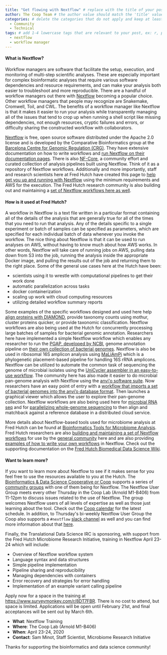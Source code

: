 ```yaml
---
title: "Get flowing with Nextflow" # replace with the title of your post, a short catchy description to entice readers
author: The Coop Team # the author value should match the 'title' value of your contributor file located here /gh-pages/_contributors. If you do not have a contributor file, please feel free to make one or contact one of our team members to assist you.
categories: # delete the categories that do not apply and keep at least one
  - Community
  - Technical
tags: # add 1-4 lowercase tags that are relevant to your post, ex: r, python, genomics, workflows
  - nextflow
  - workflow manager
---
```

#### What is Nextflow?

Workflow managers are software that facilitate the setup, execution, and monitoring of multi-step scientific analyses. These are especially important for complex bioinformatic analyses that require various software dependencies and resource requirements, and can make your analysis both easier to troubleshoot and more reproducible. There are  a handful of workflow managers out there with [Nextflow](https://www.nextflow.io/) becoming a popular choice. Other workflow managers that people may recognize are Snakemake, Cromwell, Toil, and CWL. The benefits of a workflow manager like Nextflow is that it makes it easier to run your analysis while transparently managing all of the issues that tend to crop up when running a shell script like missing dependencies, not enough resources, cryptic failures and errors, or difficulty sharing the constructed workflow with collaborators.

[Nextflow](https://www.nextflow.io/) is free, open source software distributed under the Apache 2.0 license and is developed by the Comparative Bioinformatics group at the [Barcelona Centre for Genomic Regulation (CRG)](https://www.crg.eu/). They have extensive documentation on how to write workflows and [run Nextflow on their documentation pages](https://www.nextflow.io/docs/latest/index.html). There is also [NF-Core](https://nf-co.re/), a community effort and curated collection of analysis pipelines built using Nextflow. Think of it as a repository of Nextflow workflows. Additionally and more importantly, staff and research scientists here at Fred Hutch have created this page to [help get you up and running with Nextflow](https://sciwiki.fredhutch.org/compdemos/nextflow/) using the minimum requirements and AWS for the execution. The Fred Hutch research community is also building out and maintaining a [set of Nextflow workflows here as well](https://github.com/FredHutch/reproducible-workflows/tree/master/nextflow).

#### How is it used at Fred Hutch?

A workflow in Nextflow is a text file written in a particular format containing all of the details of the analysis that are generally true for all of the times that you need to run that analysis. Any of the details specific to a single experiment or batch of samples can be specified as parameters, which are specified for each individual batch of data whenever you invoke the workflow. The nice thing about Nextflow is that it can be used to run analyses on AWS, without having to know much about how AWS works. In other words, Nextflow will take care of running jobs on AWS, pulling data down from S3 into the job, running the analysis inside the appropriate Docker image, and pulling the results out of the job and returning them to the right place. Some of the general use cases here at the Hutch have been:

- scientists using it to wrestle with computational pipelines to get their work done
- automatic parallelization across tasks
- docker containerization
- scaling up work with cloud computing resources
- utilizing detailed workflow summary reports

Some examples of the specific workflows designed and used here help [align proteins with DIAMOND](https://github.com/FredHutch/reproducible-workflows/tree/master/nextflow/align-proteins-diamond), provide taxonomy counts using mothur, cluster proteins quicker, or provide taxonomic classification. Nextflow workflows are also being used at the Hutch for concurrently processing large batches of samples for bacterial genomic annotation. Researchers here have implemented a simple Nextflow workflow which enables any researcher to run the [PGAP, developed by NCBI](https://github.com/ncbi/pgap), genome annotation pipeline on [their own collection of bacterial genomes](https://github.com/FredHutch/PGAP-nf). Nextflow is also be used in ribosomal 16S amplicon analysis using [MaLiAmPi](https://github.com/jgolob/maliampi/) which is a phylogenetic placement-based pipeline for handling 16S rRNA amplicons. Nextflow can be utilized to automate the common task of sequencing the genome of microbial isolates using the [UniCycler assembler in an easy-to-use workflow](https://github.com/FredHutch/unicycler-nf/). The community here has also made it easier to do microbial pan-genome analysis with Nextflow using the [anvi'o software suite](http://merenlab.org/software/anvio/). Now researchers have an easy point of entry with a [workflow that imports a set of bacterial genomes into the anvi’o database format](https://github.com/FredHutch/nf-anvio-pangenome). Then launches a graphical viewer which allows the user to explore their pan-genome collection. Nextflow workflows are also being used here for [microbial RNA seq](https://github.com/FredHutch/microbial-rnaseq) and for [parallelizing whole-genome sequencing](https://github.com/FredHutch/nf-viral-metagenomics) to then align and matchback against a reference database in a distributed cloud service. 

More details about Nextflow-based tools used for microbiome analysis at Fred Hutch can be found at [Bioinformatics Tools for Microbiome Analysis](https://sciwiki.fredhutch.org/compdemos/microbiome_tools/). Fred Hutch researchers are also [building and maintaining a set of Nextflow workflows](https://github.com/FredHutch?utf8=%E2%9C%93&q=nf&type=&language=) for use by the [general community](https://github.com/FredHutch/reproducible-workflows/tree/master/nextflow) here and are also providing [examples of how to write your own workflows](https://sciwiki.fredhutch.org/compdemos/nextflow/) in Nextflow. Check out the supporting documentation on the [Fred Hutch Biomedical Data Science Wiki](https://sciwiki.fredhutch.org/compdemos/nextflow/).

#### Want to learn more?

If you want to learn more about Nextflow to see if it makes sense for you feel free to use the resources available to you at the Hutch. The [Bioinformatics & Data Science Cooperative or Coop](https://research.fhcrc.org/coop/en.html) supports a series of [community groups](https://sciwiki.fredhutch.org/scicomputing/reference_training/#community-groups) with one of them being for Nextflow. The Nextflow User Group meets every other Thursday in the Coop Lab (Arnold M1-B406) from 11-12pm to discuss issues related to the use of Nextflow. The group welcomes Nextflow users of all levels of expertise as well as those just learning about the tool. Check out the [Coop calendar](https://fredhutch.github.io/FHBig/calendar/) for the latest schedule. In addition, to Thursday's bi-weekly Nextflow User Group the Coop also supports a `#nextflow` [slack channel](https://fredhutch.github.io/coop/community/slack-new/) as well and you can find more information about that [here](https://sciwiki.fredhutch.org/scicomputing/reference_training/#community-groups).

Finally, the Translational Data Science IRC is sponsoring, with support from the Fred Hutch Microbiome Research Initiative, training in Nextflow April 23-24 which will include:
 
- Overview of Nextflow workflow system
- Language syntax and data structures
- Simple pipeline implementation
- Pipeline sharing and reproducibility
- Managing dependencies with containers
- Error recovery and strategies for error handling
- Implementation of an example variant calling pipeline

Apply now for a space in the training at https://www.surveymonkey.com/r/8DT7FBR. There is no cost to attend, but space is limited. Applications will be open until February 21st, and final acceptances will be sent out by March 6th.

- **What**: Nextflow Training
- **Where**: The Coop Lab (Arnold M1-B406)
- **When**: April 23-24, 2020
- **Contact**: Sam Minot, Staff Scientist, Microbiome Research Initiative

Thanks for supporting the bioinformatics and data science community!